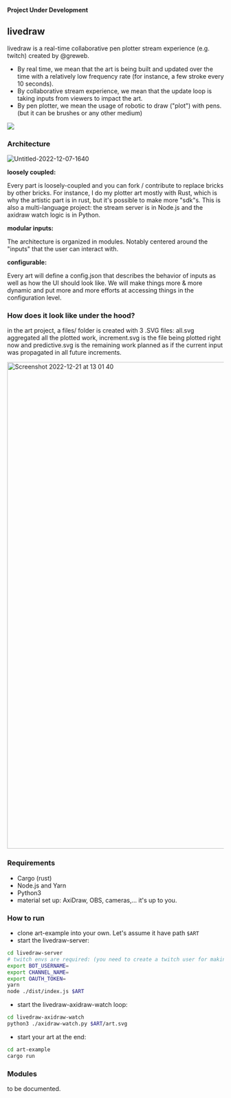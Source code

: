 **Project Under Development**

## livedraw

livedraw is a real-time collaborative pen plotter stream experience (e.g. twitch) created by @greweb.

- By real time, we mean that the art is being built and updated over the time with a relatively low frequency rate (for instance, a few stroke every 10 seconds).
- By collaborative stream experience, we mean that the update loop is taking inputs from viewers to impact the art.
- By pen plotter, we mean the usage of robotic to draw ("plot") with pens. (but it can be brushes or any other medium)

![](https://user-images.githubusercontent.com/211411/210267573-a2aa381e-b6a3-4349-86f0-43a6439fc137.gif)

### Architecture

![Untitled-2022-12-07-1640](https://user-images.githubusercontent.com/211411/206928082-e448731e-a268-467e-9b7e-2473efd38c67.png)

**loosely coupled:**

Every part is loosely-coupled and you can fork / contribute to replace bricks by other bricks. For instance, I do my plotter art mostly with Rust, which is why the artistic part is in rust, but it's possible to make more "sdk"s. This is also a multi-language project: the stream server is in Node.js and the axidraw watch logic is in Python.

**modular inputs:**

The architecture is organized in modules. Notably centered around the "inputs" that the user can interact with.

**configurable:**

Every art will define a config.json that describes the behavior of inputs as well as how the UI should look like. We will make things more & more dynamic and put more and more efforts at accessing things in the configuration level.

### How does it look like under the hood?

in the art project, a files/ folder is created with 3 .SVG files: all.svg aggregated all the plotted work, increment.svg is the file being plotted right now and predictive.svg is the remaining work planned as if the current input was propagated in all future increments.

<img width="1128" alt="Screenshot 2022-12-21 at 13 01 40" src="https://user-images.githubusercontent.com/211411/208900958-94ec178a-aa50-43c4-a5df-210131d9a16f.png">

### Requirements

- Cargo (rust)
- Node.js and Yarn
- Python3
- material set up: AxiDraw, OBS, cameras,... it's up to you.

### How to run

- clone art-example into your own. Let's assume it have path `$ART`
- start the livedraw-server:

```sh
cd livedraw-server
# twitch envs are required: (you need to create a twitch user for making a nex bot and then get a oauth token with it. then set the channel of your twitch)
export BOT_USERNAME=
export CHANNEL_NAME=
export OAUTH_TOKEN=
yarn
node ./dist/index.js $ART
```

- start the livedraw-axidraw-watch loop:

```sh
cd livedraw-axidraw-watch
python3 ./axidraw-watch.py $ART/art.svg
```

- start your art at the end:

```sh
cd art-example
cargo run
```

### Modules

to be documented.